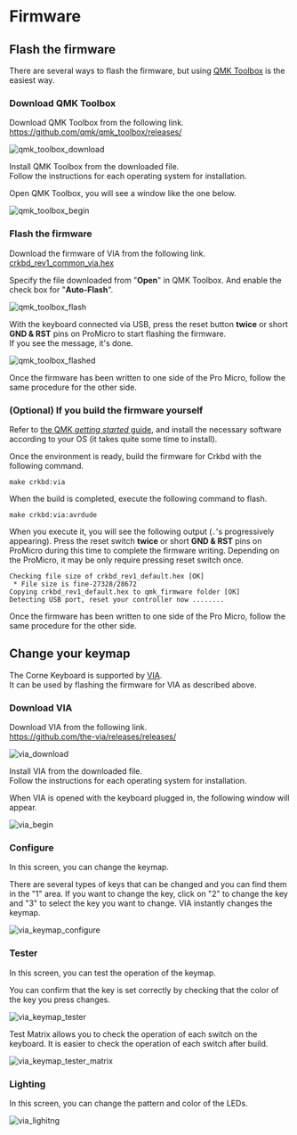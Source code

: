 # Firmware

## Flash the firmware

There are several ways to flash the firmware,
but using [QMK Toolbox](https://github.com/qmk/qmk_toolbox) is the easiest way.

### Download QMK Toolbox

Download QMK Toolbox from the following link.\
<https://github.com/qmk/qmk_toolbox/releases/>

![qmk_toolbox_download](assets/qmk_toolbox_download.jpg)

Install QMK Toolbox from the downloaded file. \
Follow the instructions for each operating system for installation.

Open QMK Toolbox, you will see a window like the one below.

![qmk_toolbox_begin](assets/qmk_toolbox_begin.jpg)

### Flash the firmware

Download the firmware of VIA from the following link.\
[crkbd_rev1_common_via.hex](https://raw.githubusercontent.com/foostan/crkbd/main/doc/assets/crkbd_rev1_via.hex)

Specify the file downloaded from "**Open**" in QMK Toolbox.
And enable the check box for "**Auto-Flash**".

![qmk_toolbox_flash](assets/qmk_toolbox_flash.jpg)

With the keyboard connected via USB,
press the reset button **twice** or short **GND & RST** pins on ProMicro to start flashing the firmware. \
If you see the message, it's done.

![qmk_toolbox_flashed](assets/qmk_toolbox_flashed.jpg)

Once the firmware has been written to one side of the Pro Micro,
follow the same procedure for the other side.

### (Optional) If you build the firmware yourself

Refer to [the QMK _getting started_ guide](https://docs.qmk.fm/#/newbs_getting_started),
and install the necessary software according to your OS
(it takes quite some time to install).

Once the environment is ready,
build the firmware for Crkbd with the following command.

```
make crkbd:via
```

When the build is completed,
execute the following command to flash.

```
make crkbd:via:avrdude
```

When you execute it,
you will see the following output (`.`'s progressively appearing).
Press the reset switch **twice** or short **GND & RST** pins on ProMicro during this time to complete the firmware writing.
Depending on the ProMicro, it may be only require pressing reset switch once.

```
Checking file size of crkbd_rev1_default.hex [OK]
 * File size is fine-27328/28672
Copying crkbd_rev1_default.hex to qmk_firmware folder [OK]
Detecting USB port, reset your controller now ........
```

Once the firmware has been written to one side of the Pro Micro,
follow the same procedure for the other side.

## Change your keymap

The Corne Keyboard is supported by [VIA](https://caniusevia.com/). \
It can be used by flashing the firmware for VIA as described above.

### Download VIA

Download VIA from the following link.\
<https://github.com/the-via/releases/releases/>

![via_download](assets/via_download.jpg)

Install VIA from the downloaded file. \
Follow the instructions for each operating system for installation.

When VIA is opened with the keyboard plugged in, the following window will appear.

![via_begin](assets/via_begin.jpg)

### Configure

In this screen, you can change the keymap.

There are several types of keys that can be changed
and you can find them in the "1" area.
If you want to change the key,
click on "2" to change the key and "3" to select the key you want to change.
VIA instantly changes the keymap.

![via_keymap_configure](assets/via_keymap_configure.jpg)

### Tester

In this screen, you can test the operation of the keymap.

You can confirm that the key is set correctly
by checking that the color of the key you press changes.

![via_keymap_tester](assets/via_keymap_tester.jpg)

Test Matrix allows you to check the operation of each switch on the keyboard.
It is easier to check the operation of each switch after build.

![via_keymap_tester_matrix](assets/via_keymap_tester_matrix.jpg)

### Lighting

In this screen, you can change the pattern and color of the LEDs.

![via_lighitng](assets/via_lighting.jpg)

